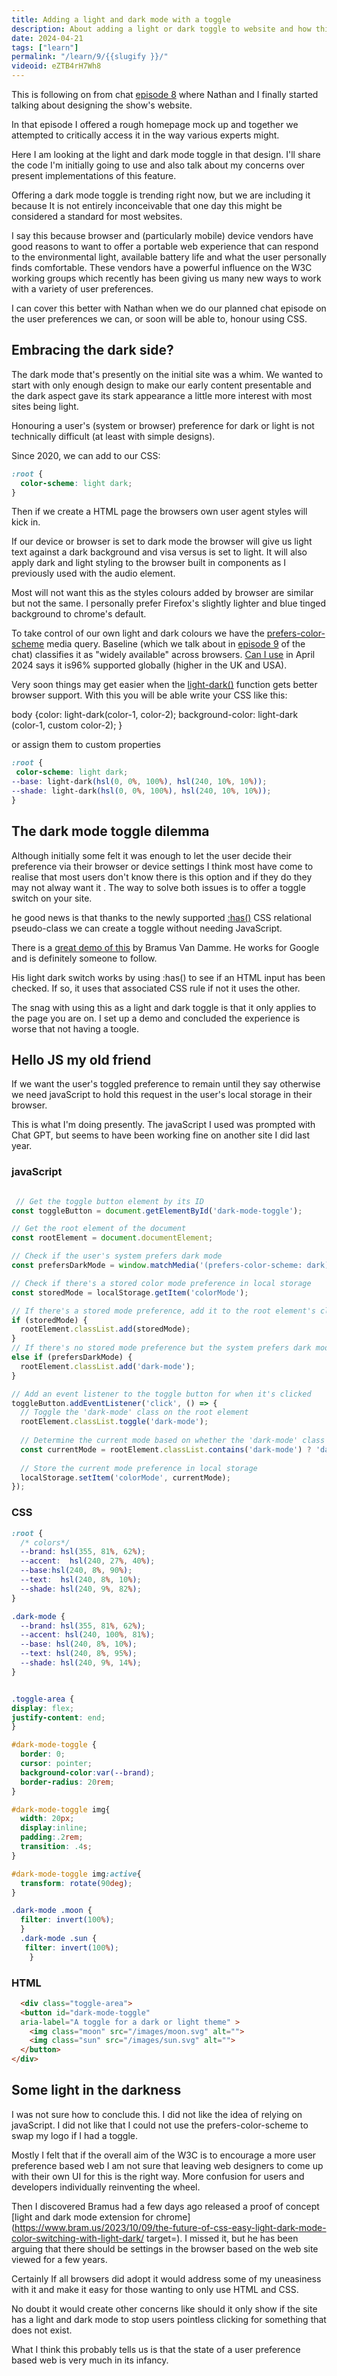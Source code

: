 ```yaml
---
title: Adding a light and dark mode with a toggle
description: About adding a light or dark toggle to website and how this is not perfect but might become a standard.
date: 2024-04-21
tags: ["learn"]
permalink: "/learn/9/{{slugify }}/"
videoid: eZTB4rH7Wh8
---
```

This is following on from chat [episode 8](/8) where Nathan and I finally started talking about designing the show's website.

In that episode I offered a rough homepage mock up and together we attempted to critically access it in the way various experts might.

Here I am looking at the light and dark mode toggle in that design. I'll share the code I'm initially going to use and also talk about my concerns over present implementations of this feature.

Offering a dark mode toggle is trending right now, but we are including it because It is not entirely inconceivable that one day this might be considered a standard for most websites.

I say this because browser and (particularly mobile) device vendors have good reasons to want to offer a portable web experience that can respond to the environmental light, available battery life and what the user personally finds comfortable. These vendors have a powerful influence on the W3C working groups which recently has been giving us many new ways to work with a variety of user preferences.

I can cover this better with Nathan when we do our planned chat episode on the user preferences we can, or soon will be able to, honour using CSS.

Embracing the dark side?
------------------------

The dark mode that's presently on the initial site was a whim. We wanted to start with only enough design to make our early content presentable and the dark aspect gave its stark appearance a little more interest with most sites being light.

Honouring a user's (system or browser) preference for dark or light is not technically difficult (at least with simple designs).

Since 2020, we can add to our CSS:

```css
:root {
  color-scheme: light dark;
}
```

Then if we create a HTML page the browsers own user agent styles will kick in.

If our device or browser is set to dark mode the browser will give us light text against a dark background and visa versus is set to light. It will also apply dark and light styling to the browser built in components as I previously used with the audio element.

Most will not want this as the styles colours added by browser are similar but not the same. I personally prefer Firefox's slightly lighter and blue tinged background to chrome's default.

To take control of our own light and dark colours we have the [prefers-color-scheme](https://developer.mozilla.org/en-US/docs/Web/CSS/@media/prefers-color-scheme) media query. Baseline (which we talk about in [episode 9](/9) of the chat) classifies it as "widely available" across browsers. [Can I use](https://caniuse.com/?search=prefers-color-scheme) in April 2024 says it is96% supported globally (higher in the UK and USA).

Very soon things may get easier when the [light-dark()](https://developer.mozilla.org/en-US/docs/Web/CSS/color_value/light-dark) function gets better browser support. With this you will be able write your CSS like this:

body {color: light-dark(color-1, color-2);
background-color: light-dark (color-1, custom color-2);
 }

or assign them to custom properties
```css
:root {
 color-scheme: light dark;
--base: light-dark(hsl(0, 0%, 100%), hsl(240, 10%, 10%));
--shade: light-dark(hsl(0, 0%, 100%), hsl(240, 10%, 10%));
}
```

The dark mode toggle dilemma
----------------------------

Although initially some felt it was enough to let the user decide their preference via their browser or device settings I think most have come to realise that most users don't know there is this option and if they do they may not alway want it . The way to solve both issues is to offer a toggle switch on your site.

he good news is that thanks to the newly supported [:has()](https://developer.mozilla.org/en-US/docs/Web/CSS/:has) CSS relational pseudo-class we can create a toggle without needing JavaScript.

There is a [great demo of this](https://codepen.io/bramus/pen/oNOwqMW) by Bramus Van Damme. He works for Google and is definitely someone to follow.

His light dark switch works by using :has() to see if an HTML input has been checked. If so, it uses that associated CSS rule if not it uses the other.

The snag with using this as a light and dark toggle is that it only applies to the page you are on. I set up a demo and concluded the experience is worse that not having a toogle.

Hello JS my old friend
----------------------

If we want the user's toggled preference to remain until they say otherwise we need javaScript to hold this request in the user's local storage in their browser.

This is what I'm doing presently. The javaScript I used was prompted with Chat GPT, but seems to have been working fine on another site I did last year.

### javaScript


```js

 // Get the toggle button element by its ID
const toggleButton = document.getElementById('dark-mode-toggle');

// Get the root element of the document 
const rootElement = document.documentElement;

// Check if the user's system prefers dark mode
const prefersDarkMode = window.matchMedia('(prefers-color-scheme: dark)').matches;

// Check if there's a stored color mode preference in local storage
const storedMode = localStorage.getItem('colorMode');

// If there's a stored mode preference, add it to the root element's class list
if (storedMode) {
  rootElement.classList.add(storedMode);
} 
// If there's no stored mode preference but the system prefers dark mode, add the dark mode class
else if (prefersDarkMode) {
  rootElement.classList.add('dark-mode');
}

// Add an event listener to the toggle button for when it's clicked
toggleButton.addEventListener('click', () => {
  // Toggle the 'dark-mode' class on the root element
  rootElement.classList.toggle('dark-mode');
  
  // Determine the current mode based on whether the 'dark-mode' class is present
  const currentMode = rootElement.classList.contains('dark-mode') ? 'dark-mode' : '';
  
  // Store the current mode preference in local storage
  localStorage.setItem('colorMode', currentMode);
});
```

### CSS

```css
:root {
  /* colors*/
  --brand: hsl(355, 81%, 62%);
  --accent:  hsl(240, 27%, 40%);
  --base:hsl(240, 8%, 90%);
  --text:  hsl(240, 8%, 10%);
  --shade: hsl(240, 9%, 82%); 
}

.dark-mode {
  --brand: hsl(355, 81%, 62%);
  --accent: hsl(240, 100%, 81%);
  --base: hsl(240, 8%, 10%);
  --text: hsl(240, 8%, 95%);
  --shade: hsl(240, 9%, 14%);   
}


.toggle-area {
display: flex;
justify-content: end;
}

#dark-mode-toggle { 
  border: 0; 
  cursor: pointer; 
  background-color:var(--brand);  
  border-radius: 20rem; 
}

#dark-mode-toggle img{
  width: 20px;
  display:inline;
  padding:.2rem;
  transition: .4s;  
}

#dark-mode-toggle img:active{
  transform: rotate(90deg);
}

.dark-mode .moon {
  filter: invert(100%);  
  }
  .dark-mode .sun {
   filter: invert(100%);  
    }
```

### HTML
```html
  <div class="toggle-area">
  <button id="dark-mode-toggle"       
  aria-label="A toggle for a dark or light theme" >      
    <img class="moon" src="/images/moon.svg" alt="">
    <img class="sun" src="/images/sun.svg" alt="">      
  </button>
</div>  
``` 

Some light in the darkness
--------------------------

I was not sure how to conclude this. I did not like the idea of relying on javaScript. I did not like that I could not use the prefers-color-scheme to swap my logo if I had a toggle.

Mostly I felt that if the overall aim of the W3C is to encourage a more user preference based web I am not sure that leaving web designers to come up with their own UI for this is the right way. More confusion for users and developers individually reinventing the wheel.

Then I discovered Bramus had a few days ago released a proof of concept [light and dark mode extension for chrome](https://www.bram.us/2023/10/09/the-future-of-css-easy-light-dark-mode-color-switching-with-light-dark/ target=). I missed it, but he has been arguing that there should be settings in the browser based on the web site viewed for a few years.

Certainly If all browsers did adopt it would address some of my uneasiness with it and make it easy for those wanting to only use HTML and CSS.

No doubt it would create other concerns like should it only show if the site has a light and dark mode to stop users pointless clicking for something that does not exist.

What I think this probably tells us is that the state of a user preference based web is very much in its infancy.